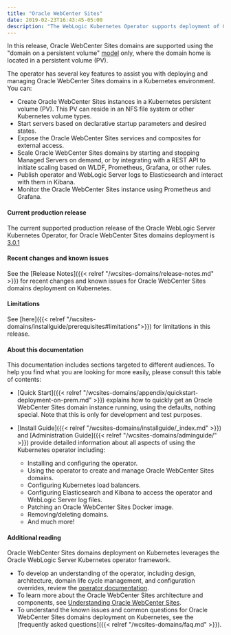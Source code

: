 ```yaml
---
title: "Oracle WebCenter Sites"
date: 2019-02-23T16:43:45-05:00
description: "The WebLogic Kubernetes Operator supports deployment of Oracle WebCenter Sites. Follow the instructions in this guide to set up Oracle WebCenter Sites domains on Kubernetes."
---
```


In this release, Oracle WebCenter Sites domains are supported using the "domain on a persistent volume" 
[model](https://oracle.github.io/weblogic-kubernetes-operator/userguide/managing-domains/choosing-a-model/) only, where the domain home is located in a persistent volume (PV).

The operator has several key features to assist you with deploying and managing Oracle WebCenter Sites domains in a Kubernetes environment. You can:

* Create Oracle WebCenter Sites instances in a Kubernetes persistent volume (PV). This PV can reside in an NFS file system or other Kubernetes volume types.
* Start servers based on declarative startup parameters and desired states.
* Expose the Oracle WebCenter Sites services and composites for external access.
* Scale Oracle WebCenter Sites domains by starting and stopping Managed Servers on demand, or by integrating with a REST API to initiate scaling based on WLDF, Prometheus, Grafana, or other rules.
* Publish operator and WebLogic Server logs to Elasticsearch and interact with them in Kibana.
* Monitor the Oracle WebCenter Sites instance using Prometheus and Grafana.

#### Current production release

The current supported production release of the Oracle WebLogic Server Kubernetes Operator, for Oracle WebCenter Sites domains deployment is [3.0.1](https://github.com/oracle/weblogic-kubernetes-operator/releases/tag/v3.0.1)

#### Recent changes and known issues

See the [Release Notes]({{< relref "/wcsites-domains/release-notes.md" >}}) for recent changes and known issues for Oracle WebCenter Sites domains deployment on Kubernetes.

#### Limitations

See [here]({{< relref "/wcsites-domains/installguide/prerequisites#limitations">}}) for limitations in this release.

#### About this documentation

This documentation includes sections targeted to different audiences.  To help you find what you are looking for more easily,
please consult this table of contents:

* [Quick Start]({{< relref "/wcsites-domains/appendix/quickstart-deployment-on-prem.md" >}}) explains how to quickly get an Oracle WebCenter Sites domain instance running, using the defaults, nothing special. Note that this is only for development and test purposes.
* [Install Guide]({{< relref "/wcsites-domains/installguide/_index.md" >}}) and [Administration Guide]({{< relref "/wcsites-domains/adminguide/" >}}) provide detailed information about all aspects of using the Kubernetes operator including:

   * Installing and configuring the operator.
   * Using the operator to create and manage Oracle WebCenter Sites domains.
   * Configuring Kubernetes load balancers.
   * Configuring Elasticsearch and Kibana to access the operator and WebLogic Server log files.
   * Patching an Oracle WebCenter Sites Docker image.
   * Removing/deleting domains.
   * And much more!


#### Additional reading

Oracle WebCenter Sites domains deployment on Kubernetes leverages the Oracle WebLogic Server Kubernetes operator framework.
* To develop an understanding of the operator, including design, architecture, domain life cycle management, and configuration overrides, review the [operator documentation](https://oracle.github.io/weblogic-kubernetes-operator).
* To learn more about the Oracle WebCenter Sites architecture and components, see [Understanding Oracle WebCenter Sites](https://docs.oracle.com/en/middleware/webcenter/sites/12.2.1.4/index.html).
* To understand the known issues and common questions for Oracle WebCenter Sites domains deployment on Kubernetes, see the  [frequently asked questions]({{< relref "/wcsites-domains/faq.md" >}}).
